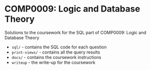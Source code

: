 # COMP0009: Logic and Database Theory

Solutions to the coursework for the SQL part of COMP0009: Logic and Database Theory

<ul>
  <li><code>sql/</code> - contains the SQL code for each question</li>
  <li><code>print-views/</code> - contains all the query results</li>
  <li><code>docs/</code> - contains the coursework instructions</li>
  <li><code>writeup</code> - the write-up for the coursework</li>
 </ul>
 
 

